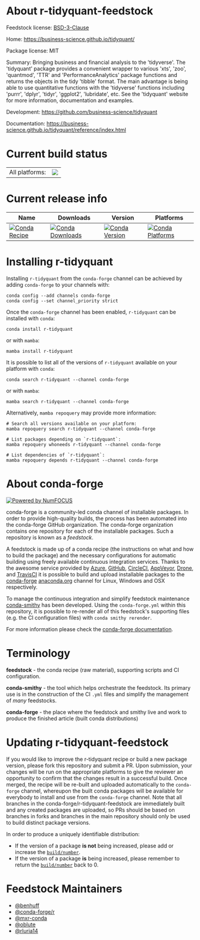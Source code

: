 About r-tidyquant-feedstock
===========================

Feedstock license: [BSD-3-Clause](https://github.com/conda-forge/r-tidyquant-feedstock/blob/main/LICENSE.txt)

Home: https://business-science.github.io/tidyquant/

Package license: MIT

Summary: Bringing business and financial analysis to the 'tidyverse'. The 'tidyquant' package provides a convenient wrapper to various 'xts', 'zoo', 'quantmod', 'TTR' and 'PerformanceAnalytics' package functions and returns the objects in the tidy 'tibble' format. The main advantage is being able to use quantitative functions with the 'tidyverse' functions including 'purrr', 'dplyr', 'tidyr', 'ggplot2', 'lubridate', etc. See the 'tidyquant' website for more information, documentation and examples.

Development: https://github.com/business-science/tidyquant

Documentation: https://business-science.github.io/tidyquant/reference/index.html

Current build status
====================


<table><tr><td>All platforms:</td>
    <td>
      <a href="https://dev.azure.com/conda-forge/feedstock-builds/_build/latest?definitionId=9097&branchName=main">
        <img src="https://dev.azure.com/conda-forge/feedstock-builds/_apis/build/status/r-tidyquant-feedstock?branchName=main">
      </a>
    </td>
  </tr>
</table>

Current release info
====================

| Name | Downloads | Version | Platforms |
| --- | --- | --- | --- |
| [![Conda Recipe](https://img.shields.io/badge/recipe-r--tidyquant-green.svg)](https://anaconda.org/conda-forge/r-tidyquant) | [![Conda Downloads](https://img.shields.io/conda/dn/conda-forge/r-tidyquant.svg)](https://anaconda.org/conda-forge/r-tidyquant) | [![Conda Version](https://img.shields.io/conda/vn/conda-forge/r-tidyquant.svg)](https://anaconda.org/conda-forge/r-tidyquant) | [![Conda Platforms](https://img.shields.io/conda/pn/conda-forge/r-tidyquant.svg)](https://anaconda.org/conda-forge/r-tidyquant) |

Installing r-tidyquant
======================

Installing `r-tidyquant` from the `conda-forge` channel can be achieved by adding `conda-forge` to your channels with:

```
conda config --add channels conda-forge
conda config --set channel_priority strict
```

Once the `conda-forge` channel has been enabled, `r-tidyquant` can be installed with `conda`:

```
conda install r-tidyquant
```

or with `mamba`:

```
mamba install r-tidyquant
```

It is possible to list all of the versions of `r-tidyquant` available on your platform with `conda`:

```
conda search r-tidyquant --channel conda-forge
```

or with `mamba`:

```
mamba search r-tidyquant --channel conda-forge
```

Alternatively, `mamba repoquery` may provide more information:

```
# Search all versions available on your platform:
mamba repoquery search r-tidyquant --channel conda-forge

# List packages depending on `r-tidyquant`:
mamba repoquery whoneeds r-tidyquant --channel conda-forge

# List dependencies of `r-tidyquant`:
mamba repoquery depends r-tidyquant --channel conda-forge
```


About conda-forge
=================

[![Powered by
NumFOCUS](https://img.shields.io/badge/powered%20by-NumFOCUS-orange.svg?style=flat&colorA=E1523D&colorB=007D8A)](https://numfocus.org)

conda-forge is a community-led conda channel of installable packages.
In order to provide high-quality builds, the process has been automated into the
conda-forge GitHub organization. The conda-forge organization contains one repository
for each of the installable packages. Such a repository is known as a *feedstock*.

A feedstock is made up of a conda recipe (the instructions on what and how to build
the package) and the necessary configurations for automatic building using freely
available continuous integration services. Thanks to the awesome service provided by
[Azure](https://azure.microsoft.com/en-us/services/devops/), [GitHub](https://github.com/),
[CircleCI](https://circleci.com/), [AppVeyor](https://www.appveyor.com/),
[Drone](https://cloud.drone.io/welcome), and [TravisCI](https://travis-ci.com/)
it is possible to build and upload installable packages to the
[conda-forge](https://anaconda.org/conda-forge) [anaconda.org](https://anaconda.org/)
channel for Linux, Windows and OSX respectively.

To manage the continuous integration and simplify feedstock maintenance
[conda-smithy](https://github.com/conda-forge/conda-smithy) has been developed.
Using the ``conda-forge.yml`` within this repository, it is possible to re-render all of
this feedstock's supporting files (e.g. the CI configuration files) with ``conda smithy rerender``.

For more information please check the [conda-forge documentation](https://conda-forge.org/docs/).

Terminology
===========

**feedstock** - the conda recipe (raw material), supporting scripts and CI configuration.

**conda-smithy** - the tool which helps orchestrate the feedstock.
                   Its primary use is in the construction of the CI ``.yml`` files
                   and simplify the management of *many* feedstocks.

**conda-forge** - the place where the feedstock and smithy live and work to
                  produce the finished article (built conda distributions)


Updating r-tidyquant-feedstock
==============================

If you would like to improve the r-tidyquant recipe or build a new
package version, please fork this repository and submit a PR. Upon submission,
your changes will be run on the appropriate platforms to give the reviewer an
opportunity to confirm that the changes result in a successful build. Once
merged, the recipe will be re-built and uploaded automatically to the
`conda-forge` channel, whereupon the built conda packages will be available for
everybody to install and use from the `conda-forge` channel.
Note that all branches in the conda-forge/r-tidyquant-feedstock are
immediately built and any created packages are uploaded, so PRs should be based
on branches in forks and branches in the main repository should only be used to
build distinct package versions.

In order to produce a uniquely identifiable distribution:
 * If the version of a package **is not** being increased, please add or increase
   the [``build/number``](https://docs.conda.io/projects/conda-build/en/latest/resources/define-metadata.html#build-number-and-string).
 * If the version of a package **is** being increased, please remember to return
   the [``build/number``](https://docs.conda.io/projects/conda-build/en/latest/resources/define-metadata.html#build-number-and-string)
   back to 0.

Feedstock Maintainers
=====================

* [@benhuff](https://github.com/benhuff/)
* [@conda-forge/r](https://github.com/orgs/conda-forge/teams/r/)
* [@mxr-conda](https://github.com/mxr-conda/)
* [@oblute](https://github.com/oblute/)
* [@rluria14](https://github.com/rluria14/)

